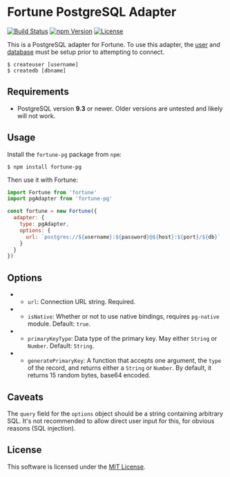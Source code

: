# Fortune PostgreSQL Adapter

[![Build Status](https://img.shields.io/travis/daliwali/fortune-pg/master.svg?style=flat-square)](https://travis-ci.org/daliwali/fortune-pg)
[![npm Version](https://img.shields.io/npm/v/fortune-pg.svg?style=flat-square)](https://www.npmjs.com/package/fortune-pg)
[![License](https://img.shields.io/npm/l/fortune-pg.svg?style=flat-square)](https://raw.githubusercontent.com/daliwali/fortune-pg/master/LICENSE)

This is a PostgreSQL adapter for Fortune. To use this adapter, the [user](http://www.postgresql.org/docs/9.1/static/app-createuser.html) and [database](http://www.postgresql.org/docs/9.4/static/app-createdb.html) must be setup prior to attempting to connect.

```
$ createuser [username]
$ createdb [dbname]
```


## Requirements

- PostgreSQL version **9.3** or newer. Older versions are untested and likely will not work.


## Usage

Install the `fortune-pg` package from `npm`:

```
$ npm install fortune-pg
```

Then use it with Fortune:

```js
import Fortune from 'fortune'
import pgAdapter from 'fortune-pg'

const fortune = new Fortune({
  adapter: {
    type: pgAdapter,
    options: {
      url: `postgres://${username}:${password}@${host}:${port}/${db}`
    }
  }
})
```


## Options

 * - `url`: Connection URL string. Required.
 * - `isNative`: Whether or not to use native bindings, requires `pg-native` module. Default: `true`.
 * - `primaryKeyType`: Data type of the primary key. May either `String` or `Number`. Default: `String`.
 * - `generatePrimaryKey`: A function that accepts one argument, the `type` of the record, and returns either a `String` or `Number`. By default, it returns 15 random bytes, base64 encoded.


## Caveats

The `query` field for the `options` object should be a string containing arbitrary SQL. It's not recommended to allow direct user input for this, for obvious reasons (SQL injection).


## License

This software is licensed under the [MIT License](//github.com/daliwali/fortune-pg/blob/master/LICENSE).

